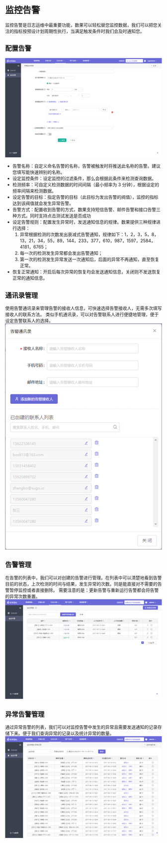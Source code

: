 # 监控告警

监控告警是日志运维中最重要功能，数果可以轻松替您监控数据，我们可以把您关注的指标按预设计划周期性执行，当满足触发条件时我们会及时通知您。

## 配置告警
  ![](/assets/log/mon-1.png)
* 告警名称：自定义命名告警的名称，告警被触发时将推送此名称的告警。建议您填写能快速辨别的名称。
* 设定监控条件：设定监控的过滤条件，那么会根据此条件来检测查询数据。
* 检测频率：可自定义检测数据的时间间隔（最小频率为 3 分钟），根据设定的频率间隔来检测数据。
* 设定告警的目标：指定告警的目标（此目标为发出告警的阀值），监控的指标达到该阀值就会发生异常告警。
* 告警方式：配置收到告警的方式，数果支持短信告警、邮件告警和接口告警三种方式。同时支持点击测试发送是否成功
* 设定告警规则：配置发生异常时，发送通知信息的规律。数果提供三种规律进行选择：
  1. 异常根据检测的次数发出衰减式告警通知，规律如下：1，2，3，5，8，13，21，34，55，89，144，233，377，610，987，1597，2584，4181，6765；
  2. 每一次的检测发生异常都会发出告警通知；
  3. 第一次的检测发生异常发送一次通知后，后面的异常不再通知，直至恢复正常。
* 恢复正常通知：开启后每次异常的恢复均会发送通知信息，关闭则不发送恢复正常的通知信息。

## 通讯录管理
使用告警通讯录来管理告警的接收人信息，可快速选择告警接收人，无需多次填写接收人的联系方法。
类似手机通讯录，可以对告警联系人进行便捷地管理，便于设定告警联系人的选择。
  ![](/assets/log/mon-2.png)

## 告警管理
 
在告警的列表中，我们可以对创建的告警进行管理。在列表中可以清楚地看到告警目前的状态，上次检测的时间与结果，发生异常的次数。同是能直接对不需要的告警暂停监控或者直接删除。
需要注意的是：更新告警与重新运行告警都会将告警的异常次数重置。
 ![](/assets/log/mon-3.png)

## 异常告警管理

通过异常告警的列表，我们可以对监控告警中发生的异常且需要发送通知的记录存储下来。便于我们查询异常的记录以及统计异常的数量。
 ![](/assets/log/mon-4.png)